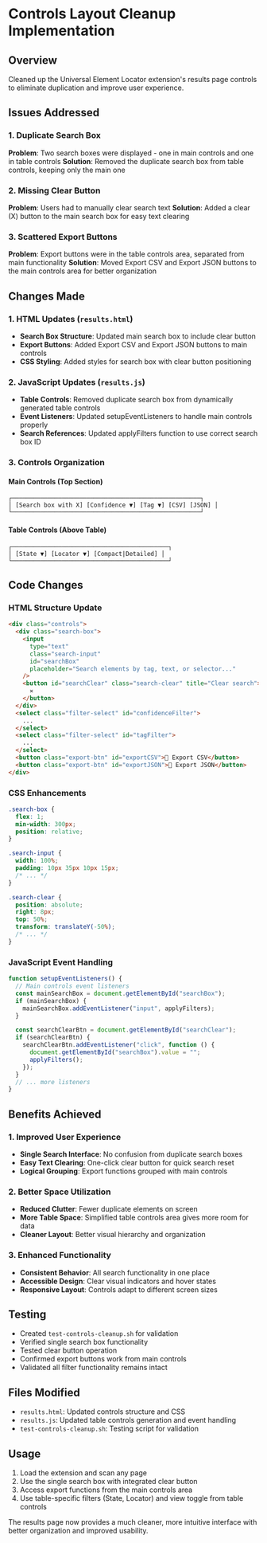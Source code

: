 # Controls Layout Cleanup Implementation

## Overview

Cleaned up the Universal Element Locator extension's results page controls to eliminate duplication and improve user experience.

## Issues Addressed

### 1. Duplicate Search Box

**Problem**: Two search boxes were displayed - one in main controls and one in table controls
**Solution**: Removed the duplicate search box from table controls, keeping only the main one

### 2. Missing Clear Button

**Problem**: Users had to manually clear search text
**Solution**: Added a clear (X) button to the main search box for easy text clearing

### 3. Scattered Export Buttons

**Problem**: Export buttons were in the table controls area, separated from main functionality
**Solution**: Moved Export CSV and Export JSON buttons to the main controls area for better organization

## Changes Made

### 1. HTML Updates (`results.html`)

- **Search Box Structure**: Updated main search box to include clear button
- **Export Buttons**: Added Export CSV and Export JSON buttons to main controls
- **CSS Styling**: Added styles for search box with clear button positioning

### 2. JavaScript Updates (`results.js`)

- **Table Controls**: Removed duplicate search box from dynamically generated table controls
- **Event Listeners**: Updated setupEventListeners to handle main controls properly
- **Search References**: Updated applyFilters function to use correct search box ID

### 3. Controls Organization

#### Main Controls (Top Section)

```
┌─────────────────────────────────────────────────────┐
│ [Search box with X] [Confidence ▼] [Tag ▼] [CSV] [JSON] │
└─────────────────────────────────────────────────────┘
```

#### Table Controls (Above Table)

```
┌────────────────────────────────────────────┐
│ [State ▼] [Locator ▼] [Compact|Detailed] │
└────────────────────────────────────────────┘
```

## Code Changes

### HTML Structure Update

```html
<div class="controls">
  <div class="search-box">
    <input
      type="text"
      class="search-input"
      id="searchBox"
      placeholder="Search elements by tag, text, or selector..."
    />
    <button id="searchClear" class="search-clear" title="Clear search">
      ✕
    </button>
  </div>
  <select class="filter-select" id="confidenceFilter">
    ...
  </select>
  <select class="filter-select" id="tagFilter">
    ...
  </select>
  <button class="export-btn" id="exportCSV">💾 Export CSV</button>
  <button class="export-btn" id="exportJSON">📄 Export JSON</button>
</div>
```

### CSS Enhancements

```css
.search-box {
  flex: 1;
  min-width: 300px;
  position: relative;
}

.search-input {
  width: 100%;
  padding: 10px 35px 10px 15px;
  /* ... */
}

.search-clear {
  position: absolute;
  right: 8px;
  top: 50%;
  transform: translateY(-50%);
  /* ... */
}
```

### JavaScript Event Handling

```javascript
function setupEventListeners() {
  // Main controls event listeners
  const mainSearchBox = document.getElementById("searchBox");
  if (mainSearchBox) {
    mainSearchBox.addEventListener("input", applyFilters);
  }

  const searchClearBtn = document.getElementById("searchClear");
  if (searchClearBtn) {
    searchClearBtn.addEventListener("click", function () {
      document.getElementById("searchBox").value = "";
      applyFilters();
    });
  }
  // ... more listeners
}
```

## Benefits Achieved

### 1. Improved User Experience

- **Single Search Interface**: No confusion from duplicate search boxes
- **Easy Text Clearing**: One-click clear button for quick search reset
- **Logical Grouping**: Export functions grouped with main controls

### 2. Better Space Utilization

- **Reduced Clutter**: Fewer duplicate elements on screen
- **More Table Space**: Simplified table controls area gives more room for data
- **Cleaner Layout**: Better visual hierarchy and organization

### 3. Enhanced Functionality

- **Consistent Behavior**: All search functionality in one place
- **Accessible Design**: Clear visual indicators and hover states
- **Responsive Layout**: Controls adapt to different screen sizes

## Testing

- Created `test-controls-cleanup.sh` for validation
- Verified single search box functionality
- Tested clear button operation
- Confirmed export buttons work from main controls
- Validated all filter functionality remains intact

## Files Modified

- `results.html`: Updated controls structure and CSS
- `results.js`: Updated table controls generation and event handling
- `test-controls-cleanup.sh`: Testing script for validation

## Usage

1. Load the extension and scan any page
2. Use the single search box with integrated clear button
3. Access export functions from the main controls area
4. Use table-specific filters (State, Locator) and view toggle from table controls

The results page now provides a much cleaner, more intuitive interface with better organization and improved usability.
